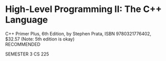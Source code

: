 # High-Level Programming II: The C++ Language
C++ Primer Plus, 6th Edition, by Stephen Prata, ISBN 9780321776402, $32.57 (Note: 5th edition is okay)
<br>RECOMMENDED

SEMESTER 3
CS 225
